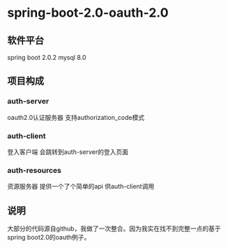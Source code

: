 # spring-boot-2.0-oauth-2.0

## 软件平台
spring boot 2.0.2
mysql 8.0

## 项目构成

### auth-server
oauth2.0认证服务器 支持authorization_code模式

### auth-client 
登入客户端 会跳转到auth-server的登入页面

### auth-resources
资源服务器 提供一个了个简单的api 供auth-client调用


## 说明
大部分的代码源自github，我做了一次整合。因为我实在找不到完整一点的基于spring boot2.0的oauth例子。
